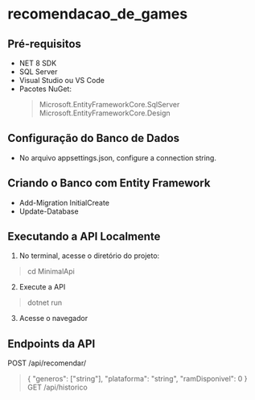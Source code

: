 # recomendacao_de_games


## Pré-requisitos
* NET 8 SDK
* SQL Server
* Visual Studio ou VS Code
* Pacotes NuGet:
  > Microsoft.EntityFrameworkCore.SqlServer
  > Microsoft.EntityFrameworkCore.Design

## Configuração do Banco de Dados
* No arquivo appsettings.json, configure a connection string.

## Criando o Banco com Entity Framework
* Add-Migration InitialCreate
* Update-Database

## Executando a API Localmente
1. No terminal, acesse o diretório do projeto:
> cd MinimalApi
2. Execute a API
> dotnet run
3. Acesse o navegador

## Endpoints da API
POST /api/recomendar/
> {
  "generos": ["string"],
  "plataforma": "string",
  "ramDisponivel": 0
}
GET /api/historico

